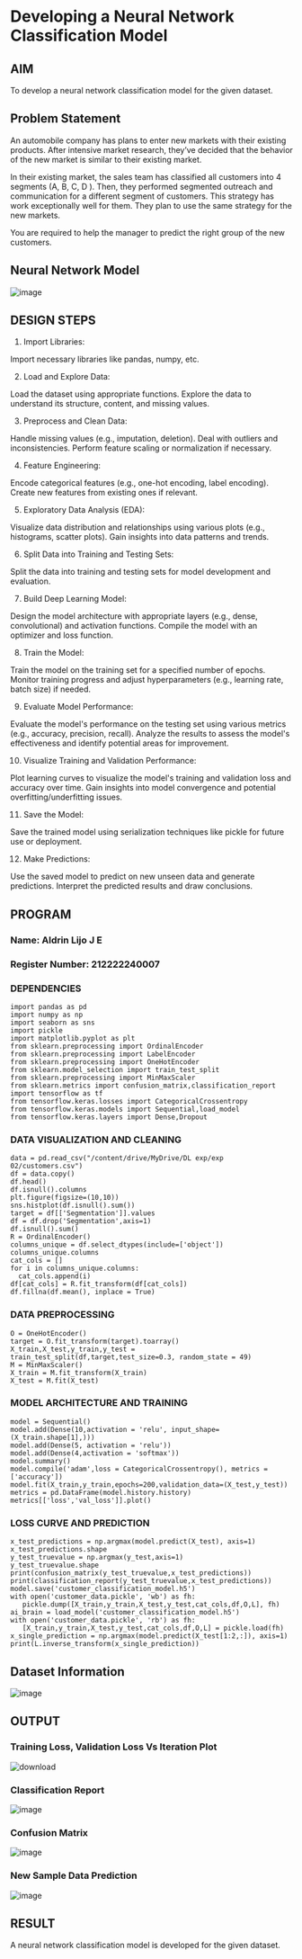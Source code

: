 # Developing a Neural Network Classification Model

## AIM

To develop a neural network classification model for the given dataset.

## Problem Statement

An automobile company has plans to enter new markets with their existing products. After intensive market research, they’ve decided that the behavior of the new market is similar to their existing market.

In their existing market, the sales team has classified all customers into 4 segments (A, B, C, D ). Then, they performed segmented outreach and communication for a different segment of customers. This strategy has work exceptionally well for them. They plan to use the same strategy for the new markets.

You are required to help the manager to predict the right group of the new customers.

## Neural Network Model
![image](https://github.com/aldrinlijo04/nn-classification/assets/118544279/ebcd7383-82d5-4884-948c-9b9c8916dfad)

## DESIGN STEPS

1. Import Libraries:

Import necessary libraries like pandas, numpy, etc.

2. Load and Explore Data:

Load the dataset using appropriate functions.
Explore the data to understand its structure, content, and missing values.

3. Preprocess and Clean Data:

Handle missing values (e.g., imputation, deletion).
Deal with outliers and inconsistencies.
Perform feature scaling or normalization if necessary.

4. Feature Engineering:

Encode categorical features (e.g., one-hot encoding, label encoding).
Create new features from existing ones if relevant.

5. Exploratory Data Analysis (EDA):

Visualize data distribution and relationships using various plots (e.g., histograms, scatter plots).
Gain insights into data patterns and trends.

6. Split Data into Training and Testing Sets:

Split the data into training and testing sets for model development and evaluation.

7. Build Deep Learning Model:

Design the model architecture with appropriate layers (e.g., dense, convolutional) and activation functions.
Compile the model with an optimizer and loss function.

8. Train the Model:

Train the model on the training set for a specified number of epochs.
Monitor training progress and adjust hyperparameters (e.g., learning rate, batch size) if needed.

9. Evaluate Model Performance:

Evaluate the model's performance on the testing set using various metrics (e.g., accuracy, precision, recall).
Analyze the results to assess the model's effectiveness and identify potential areas for improvement.

10. Visualize Training and Validation Performance:

Plot learning curves to visualize the model's training and validation loss and accuracy over time.
Gain insights into model convergence and potential overfitting/underfitting issues.

11. Save the Model:

Save the trained model using serialization techniques like pickle for future use or deployment.

12. Make Predictions:

Use the saved model to predict on new unseen data and generate predictions.
Interpret the predicted results and draw conclusions.

## PROGRAM

### Name: Aldrin Lijo J E
### Register Number: 212222240007

### DEPENDENCIES
```
import pandas as pd
import numpy as np
import seaborn as sns
import pickle
import matplotlib.pyplot as plt
from sklearn.preprocessing import OrdinalEncoder
from sklearn.preprocessing import LabelEncoder
from sklearn.preprocessing import OneHotEncoder
from sklearn.model_selection import train_test_split
from sklearn.preprocessing import MinMaxScaler
from sklearn.metrics import confusion_matrix,classification_report
import tensorflow as tf
from tensorflow.keras.losses import CategoricalCrossentropy
from tensorflow.keras.models import Sequential,load_model
from tensorflow.keras.layers import Dense,Dropout
```
### DATA VISUALIZATION AND CLEANING
```
data = pd.read_csv("/content/drive/MyDrive/DL exp/exp 02/customers.csv")
df = data.copy()
df.head()
df.isnull().columns
plt.figure(figsize=(10,10))
sns.histplot(df.isnull().sum())
target = df[['Segmentation']].values
df = df.drop('Segmentation',axis=1)
df.isnull().sum()
R = OrdinalEncoder()
columns_unique = df.select_dtypes(include=['object'])
columns_unique.columns
cat_cols = []
for i in columns_unique.columns:
  cat_cols.append(i)
df[cat_cols] = R.fit_transform(df[cat_cols])
df.fillna(df.mean(), inplace = True)
```
### DATA PREPROCESSING
```
O = OneHotEncoder()
target = O.fit_transform(target).toarray()
X_train,X_test,y_train,y_test = train_test_split(df,target,test_size=0.3, random_state = 49)
M = MinMaxScaler()
X_train = M.fit_transform(X_train)
X_test = M.fit(X_test)
```
### MODEL ARCHITECTURE AND TRAINING
```
model = Sequential()
model.add(Dense(10,activation = 'relu', input_shape=(X_train.shape[1],)))
model.add(Dense(5, activation = 'relu'))
model.add(Dense(4,activation = 'softmax'))
model.summary()
model.compile('adam',loss = CategoricalCrossentropy(), metrics = ['accuracy'])
model.fit(X_train,y_train,epochs=200,validation_data=(X_test,y_test))
metrics = pd.DataFrame(model.history.history)
metrics[['loss','val_loss']].plot()
```
### LOSS CURVE AND PREDICTION
```
x_test_predictions = np.argmax(model.predict(X_test), axis=1)
x_test_predictions.shape
y_test_truevalue = np.argmax(y_test,axis=1)
y_test_truevalue.shape
print(confusion_matrix(y_test_truevalue,x_test_predictions))
print(classification_report(y_test_truevalue,x_test_predictions))
model.save('customer_classification_model.h5')
with open('customer_data.pickle', 'wb') as fh:
   pickle.dump([X_train,y_train,X_test,y_test,cat_cols,df,O,L], fh)
ai_brain = load_model('customer_classification_model.h5')
with open('customer_data.pickle', 'rb') as fh:
   [X_train,y_train,X_test,y_test,cat_cols,df,O,L] = pickle.load(fh)
x_single_prediction = np.argmax(model.predict(X_test[1:2,:]), axis=1)
print(L.inverse_transform(x_single_prediction))
```
## Dataset Information
![image](https://github.com/aldrinlijo04/nn-classification/assets/118544279/6517065f-9740-47a8-9d5e-e096fc4ff372)

## OUTPUT
### Training Loss, Validation Loss Vs Iteration Plot
![download](https://github.com/aldrinlijo04/nn-classification/assets/118544279/76e2cb3e-2370-46cf-8163-d98457b96f48)

### Classification Report
![image](https://github.com/aldrinlijo04/nn-classification/assets/118544279/c6998dd7-7ccf-475c-8856-99485436d6fb)

### Confusion Matrix
![image](https://github.com/aldrinlijo04/nn-classification/assets/118544279/fb0fca07-2590-4565-88e5-7f0259d39428)

### New Sample Data Prediction
![image](https://github.com/aldrinlijo04/nn-classification/assets/118544279/55fb2b09-41ca-431b-a558-8c24a0faa16e)


## RESULT
A neural network classification model is developed for the given dataset.

